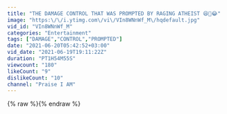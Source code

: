 ```yaml
---
title: "THE DAMAGE CONTROL THAT WAS PROMPTED BY RAGING ATHEIST 😆🤣😂"
image: "https:\/\/i.ytimg.com\/vi\/VIn8WNnWf_M\/hqdefault.jpg"
vid_id: "VIn8WNnWf_M"
categories: "Entertainment"
tags: ["DAMAGE","CONTROL","PROMPTED"]
date: "2021-06-20T05:42:52+03:00"
vid_date: "2021-06-19T19:11:22Z"
duration: "PT1H54M55S"
viewcount: "180"
likeCount: "9"
dislikeCount: "10"
channel: "Praise I AM"
---
```

{% raw %}{% endraw %}
